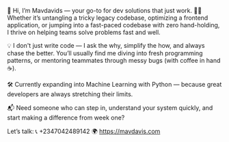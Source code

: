🚀 Hi, I’m Mavdavids — your go-to for dev solutions that just work.
👨‍💻 Whether it’s untangling a tricky legacy codebase, optimizing a frontend application, or jumping into a fast-paced codebase with zero hand-holding, I thrive on helping teams solve problems fast and well.

💡 I don't just write code — I ask the why, simplify the how, and always chase the better. You’ll usually find me diving into fresh programming patterns, or mentoring teammates through messy bugs (with coffee in hand ☕).

🛠️ Currently expanding into Machine Learning with Python — because great developers are always stretching their limits.

📬 Need someone who can step in, understand your system quickly, and start making a difference from week one?

Let’s talk:
📞 +2347042489142
🌍 https://mavdavis.com
